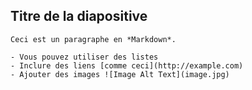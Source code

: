 ## Titre de la diapositive

    Ceci est un paragraphe en *Markdown*.

    - Vous pouvez utiliser des listes
    - Inclure des liens [comme ceci](http://example.com)
    - Ajouter des images ![Image Alt Text](image.jpg)